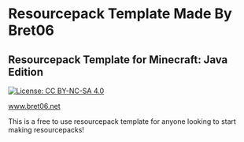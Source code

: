 # Resourcepack Template Made By Bret06
## Resourcepack Template for Minecraft: Java Edition

[![License: CC BY-NC-SA 4.0](https://img.shields.io/badge/License-CC%20BY--NC--SA%204.0-brightgreen.svg)](https://creativecommons.org/licenses/by-nc-sa/4.0/)

www.bret06.net

This is a free to use resourcepack template for anyone looking to start making resourcepacks!
